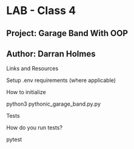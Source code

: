 # LAB - Class 4

## Project: Garage Band With OOP

## Author: Darran Holmes

Links and Resources




Setup
.env requirements (where applicable)




How to initialize

python3 pythonic_garage_band.py.py


Tests

How do you run tests?

pytest



